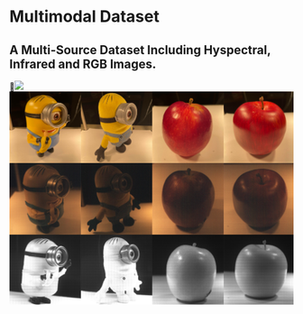 # Multimodal Dataset
## A Multi-Source Dataset Including Hyspectral, Infrared and RGB Images. ##
📌[![](https://img.shields.io/badge/Data-@GoogleDrive-brightgreen.svg)]( https://drive.google.com/drive/folders/1-1dcT8M72wbBWfftMbmG88sBRyZQgYOe?usp=sharing)
![image](https://github.com/spectral-3D-lab/multimodal-dataset/blob/main/multimodal_data/minions_apples.png)

